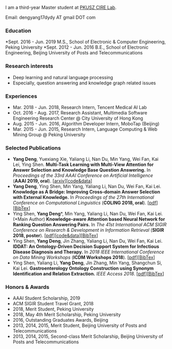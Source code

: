 I am a third-year Master student at [PKUSZ CIRE Lab](https://netlab.pkusz.edu.cn/).

Email: dengyang17dydy AT gmail DOT com

### Education
*Sept. 2016 - Jun. 2019
M.S., School of Electronic & Computer Engineering, Peking University
*Sept. 2012 - Jun. 2016
B.E., School of Electronic Engineering, Beijing University of Posts and Telecommunications

### Research interests
* Deep learning and natural language processing
* Especially, question answering and knowledge graph related issues

### Experiences
* Mar. 2018 - Jun. 2018, Research Intern, Tencent Medical AI Lab
* Oct. 2016 - Aug. 2017, Research Assistant, Multimedia Software Engineering Research Center @ City University of Hong Kong 
* Aug. 2015 - Jun. 2016, Algorithm Developer Intern, MoboTap (Beijing)
* Mar. 2015 - Jun. 2015, Research Intern, Language Computing & Web Mining Group @ Peking University

### Selected Publications
* **Yang Deng**, Yuexiang Xie, Yaliang Li, Nan Du, Min Yang, Wei Fan, Kai Lei, Ying Shen. **Multi-Task Learning with Multi-View Attention for Answer Selection and Knowledge Base Question Answering.** In _Proceedings of the 33rd AAAI Conference on Artificial Intelligence_ (**AAAI 2019, oral**). [[arxiv](https://arxiv.org/abs/1812.02354)][[code&data](https://github.com/dengyang17/MTQA)]
* **Yang Deng**, Ying Shen, Min Yang, Yaliang Li, Nan Du, Wei Fan, Kai Lei. **Knowledge as A Bridge: Improving Cross-domain Answer Selection with External Knowledge.** In _Proceedings of the 27th International Conference on Computational Linguistics_ (**COLING 2018, oral**). [[pdf](http://aclweb.org/anthology/C18-1279)][[BibTex](https://aclanthology.info/papers/C18-1279/c18-1279.bib)]
* Ying Shen, **Yang Deng***, Min Yang, Yaliang Li, Nan Du, Wei Fan, Kai Lei. (*Main Author) **Knowledge-aware Attention based Neural Network for Ranking Question Answering Pairs.** In _The 41st International ACM SIGIR Conference on Research & Development in Information Retrieval_ (**SIGIR 2018, poster**). [[pdf](https://dl.acm.org/citation.cfm?doid=3209978.3210081)][[code&data](https://github.com/dengyang17/kablstm)][[BibTex](https://dl.acm.org/citation.cfm?doid=3209978.3210081)]
* Ying Shen, **Yang Deng**, Jin Zhang, Yaliang Li, Nan Du, Wei Fan, Kai Lei. **IDDAT: An Ontology-Driven Decision Support System for Infectious Disease Diagnosis and Therapy.** In _2018 IEEE International Conference on Data Mining Workshops_ (**ICDM Workshops 2018**). [[pdf](https://ieeexplore.ieee.org/stamp/stamp.jsp?tp=&arnumber=8637479)][[BibTex](https://dblp.uni-trier.de/rec/bibtex/conf/icdm/ShenDZLDFYL18)]
* Ying Shen, Yaliang Li, **Yang Deng**, Jin Zhang, Min Yang, Shangchun Si, Kai Lei. **Gastroenterology Ontology Construction using Synonym Identification and Relation Extraction.** _IEEE Access 2018_. [[pdf](https://ieeexplore.ieee.org/stamp/stamp.jsp?tp=&arnumber=8425033)][[BibTex](https://dblp.uni-trier.de/rec/bibtex/journals/access/ShenLDZYCSL18)]

### Honors & Awards
*	AAAI Student Scholarship, 2019
*	ACM SIGIR Student Travel Grant, 2018 
*	2018, Merit Student, Peking University
*	2018, May 4th Merit Scholarship, Peking University
*	2016, Outstanding Graduates Awards, Beijing
*	2013, 2014, 2015, Merit Student, Beijing University of Posts and Telecommunications
*	2013, 2014, 2015, Second-class Merit Scholarship, Beijing University of Posts and Telecommunications

